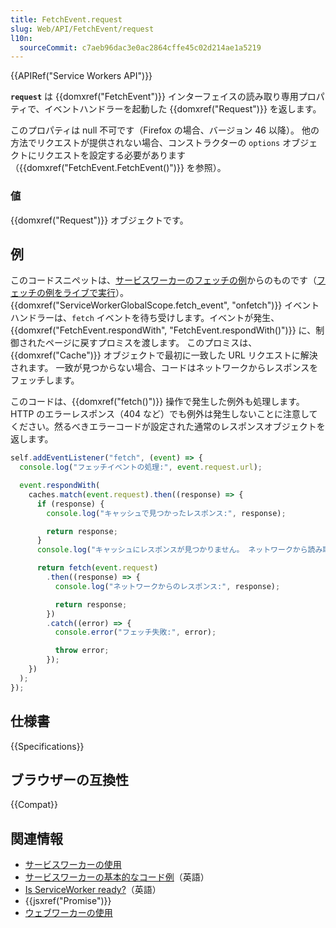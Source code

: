 ```yaml
---
title: FetchEvent.request
slug: Web/API/FetchEvent/request
l10n:
  sourceCommit: c7aeb96dac3e0ac2864cffe45c02d214ae1a5219
---
```


{{APIRef("Service Workers API")}}

**`request`** は {{domxref("FetchEvent")}} インターフェイスの読み取り専用プロパティで、イベントハンドラーを起動した {{domxref("Request")}} を返します。

このプロパティは null 不可です（Firefox の場合、バージョン 46 以降）。 他の方法でリクエストが提供されない場合、コンストラクターの `options` オブジェクトにリクエストを設定する必要があります（{{domxref("FetchEvent.FetchEvent()")}} を参照）。

### 値

{{domxref("Request")}} オブジェクトです。

## 例

このコードスニペットは、[サービスワーカーのフェッチの例](https://github.com/GoogleChrome/samples/blob/gh-pages/service-worker/prefetch/service-worker.js)からのものです（[フェッチの例をライブで実行](https://googlechrome.github.io/samples/service-worker/prefetch/)）。 {{domxref("ServiceWorkerGlobalScope.fetch_event", "onfetch")}} イベントハンドラーは、`fetch` イベントを待ち受けします。イベントが発生、{{domxref("FetchEvent.respondWith", "FetchEvent.respondWith()")}} に、制御されたページに戻すプロミスを渡します。
このプロミスは、{{domxref("Cache")}} オブジェクトで最初に一致した URL リクエストに解決されます。 一致が見つからない場合、コードはネットワークからレスポンスをフェッチします。

このコードは、{{domxref("fetch()")}} 操作で発生した例外も処理します。 HTTP のエラーレスポンス（404 など）でも例外は発生しないことに注意してください。然るべきエラーコードが設定された通常のレスポンスオブジェクトを返します。

```js
self.addEventListener("fetch", (event) => {
  console.log("フェッチイベントの処理:", event.request.url);

  event.respondWith(
    caches.match(event.request).then((response) => {
      if (response) {
        console.log("キャッシュで見つかったレスポンス:", response);

        return response;
      }
      console.log("キャッシュにレスポンスが見つかりません。 ネットワークから読み取ります...");

      return fetch(event.request)
        .then((response) => {
          console.log("ネットワークからのレスポンス:", response);

          return response;
        })
        .catch((error) => {
          console.error("フェッチ失敗:", error);

          throw error;
        });
    })
  );
});
```

## 仕様書

{{Specifications}}

## ブラウザーの互換性

{{Compat}}

## 関連情報

- [サービスワーカーの使用](/ja/docs/Web/API/Service_Worker_API/Using_Service_Workers)
- [サービスワーカーの基本的なコード例](https://github.com/mdn/dom-examples/tree/main/service-worker/simple-service-worker)（英語）
- [Is ServiceWorker ready?](https://jakearchibald.github.io/isserviceworkerready/)（英語）
- {{jsxref("Promise")}}
- [ウェブワーカーの使用](/ja/docs/Web/API/Web_Workers_API/Using_web_workers)
